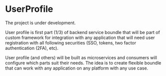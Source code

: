 # UserProfile

The project is under development.

User profile is first part (1/3) of backend service boundle that will be part of custom framework for 
integration with any application that will need user registration with all following securities (SSO, tokens, two factor authentication (2FA), etc).

User profile (and others) will be built as microservices and consumers will configure which parts suit their needs.
The idea is to create flexible boundle that can work with any application on any platform with any use case.
